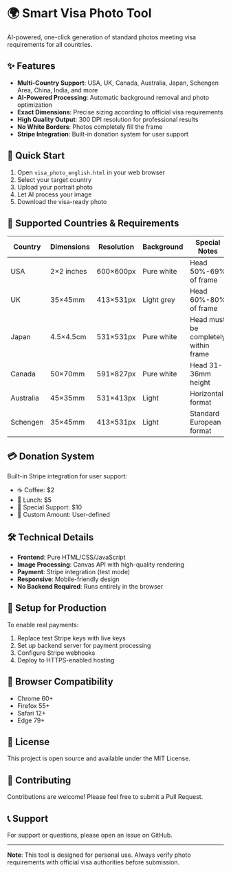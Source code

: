 # 🌍 Smart Visa Photo Tool

AI-powered, one-click generation of standard photos meeting visa requirements for all countries.

## ✨ Features

- **Multi-Country Support**: USA, UK, Canada, Australia, Japan, Schengen Area, China, India, and more
- **AI-Powered Processing**: Automatic background removal and photo optimization
- **Exact Dimensions**: Precise sizing according to official visa requirements
- **High Quality Output**: 300 DPI resolution for professional results
- **No White Borders**: Photos completely fill the frame
- **Stripe Integration**: Built-in donation system for user support

## 🚀 Quick Start

1. Open `visa_photo_english.html` in your web browser
2. Select your target country
3. Upload your portrait photo
4. Let AI process your image
5. Download the visa-ready photo

## 📏 Supported Countries & Requirements

| Country | Dimensions | Resolution | Background | Special Notes |
|---------|------------|------------|------------|---------------|
| USA | 2×2 inches | 600×600px | Pure white | Head 50%-69% of frame |
| UK | 35×45mm | 413×531px | Light grey | Head 60%-80% of frame |
| Japan | 4.5×4.5cm | 531×531px | Pure white | Head must be completely within frame |
| Canada | 50×70mm | 591×827px | Pure white | Head 31-36mm height |
| Australia | 45×35mm | 531×413px | Light | Horizontal format |
| Schengen | 35×45mm | 413×531px | Light | Standard European format |

## 💳 Donation System

Built-in Stripe integration for user support:
- ☕ Coffee: $2
- 🍕 Lunch: $5  
- 🎁 Special Support: $10
- 💎 Custom Amount: User-defined

## 🛠️ Technical Details

- **Frontend**: Pure HTML/CSS/JavaScript
- **Image Processing**: Canvas API with high-quality rendering
- **Payment**: Stripe integration (test mode)
- **Responsive**: Mobile-friendly design
- **No Backend Required**: Runs entirely in the browser

## 🔧 Setup for Production

To enable real payments:

1. Replace test Stripe keys with live keys
2. Set up backend server for payment processing
3. Configure Stripe webhooks
4. Deploy to HTTPS-enabled hosting

## 📱 Browser Compatibility

- Chrome 60+
- Firefox 55+
- Safari 12+
- Edge 79+

## 📄 License

This project is open source and available under the MIT License.

## 🤝 Contributing

Contributions are welcome! Please feel free to submit a Pull Request.

## 📞 Support

For support or questions, please open an issue on GitHub.

---

**Note**: This tool is designed for personal use. Always verify photo requirements with official visa authorities before submission.
